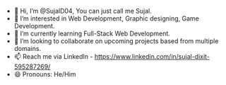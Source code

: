 - 👋 Hi, I’m @SujalD04, You can just call me Sujal.
- 👀 I’m interested in Web Development, Graphic designing, Game Development.
- 🌱 I’m currently learning Full-Stack Web Development.
- 💞️ I’m looking to collaborate on upcoming projects based from multiple domains.
- 📫 Reach me via LinkedIn - https://www.linkedin.com/in/sujal-dixit-595287269/
- 😄 Pronouns: He/Him

<!---
SujalD04/SujalD04 is a ✨ special ✨ repository because its `README.md` (this file) appears on your GitHub profile.
You can click the Preview link to take a look at your changes.
--->
